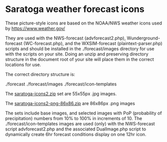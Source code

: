 # Saratoga weather forecast icons

These picture-style icons are based on the NOAA/NWS weather icons used by https://www.weather.gov/

They are used with the NWS-forecast (advforecast2.php), Wunderground-forecast (WC-forecast.php), and the WXSIM-forecast (plaintext-parser.php) scripts and should be installed in the ./forecast/images directory for use with the scripts on your site.  Doing an unzip and preserving directory structure in the document root of your site will place them in the correct locations for use.

The correct directory structure is:

./forecast
./forecast/images
./forecast/icon-templates

The [saratoga-icons2.zip](./saratoga-icons2.zip) set are 55x55px .jpg images.

The [saratoga-icons2-png-86x86.zip](saratoga-icons2-png-86x86.zip) are 86x86px .png images

The sets include base images, and selected images with PoP (probability of precipitation) numbers from 10% to 100% in increments of 10.   The ./forecast/icon-templates images are used (only) with the NWS-forecast script advforecast2.php and the associated DualImage.php script to dynamically create 6hr forecast conditions display on one 12hr icon.
